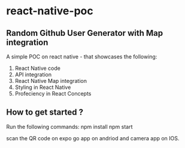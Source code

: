 # react-native-poc

## Random Github User Generator with Map integration

A simple POC on react native - that showcases the following:

1. React Native code
2. API integration
3. React Native Map integration
4. Styling in React Native
5. Profeciency in React Concepts

## How to get started ?

Run the following commands:
npm install
npm start

scan the QR code on expo go app on andriod and camera app on IOS.
